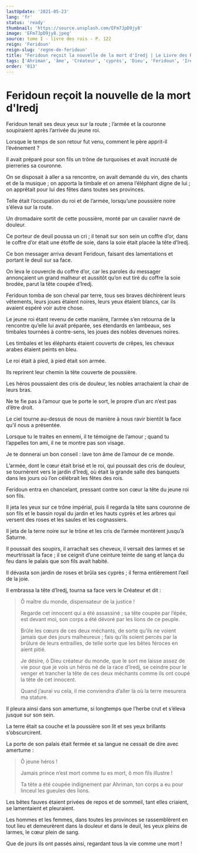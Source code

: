 ```yaml
---
lastUpdate: '2021-05-23'
lang: 'fr'
status: 'ready'
thumbnail: 'https://source.unsplash.com/EFm7JpD9jy8'
image: 'EFm7JpD9jy8.jpeg'
source: tome I - livre des rois - P. 122
reign: 'Feridoun'
reign-slug: 'regne-de-feridoun'
title: "Feridoun reçoit la nouvelle de la mort d'Iredj | Le Livre des Rois | Shâhnâmeh"
tags: ['Ahriman', 'âme', 'Créateur', 'cyprès', 'Dieu', 'Feridoun', 'Iredj', 'Saturne']
order: '013'
---
```


<!-- LTeX: language=fr -->

# Feridoun reçoit la nouvelle de la mort d'Iredj

Feridoun tenait ses deux yeux sur la route ; l’armée et la couronne soupiraient après l’arrivée du jeune roi.

Lorsque le temps de son retour fut venu, comment le père apprit-il l’événement ?

Il avait préparé pour son fils un trône de turquoises et avait incrusté de pierreries sa couronne.

On se disposait à aller a sa rencontre, on avait demandé du vin, des chants et de la musique ; on apporta la timbale et on amena l’éléphant digne de lui ; on apprêtait pour lui des fêtes dans toutes ses provinces.

Telle était l’occupation du roi et de l’armée, lorsqu’une poussière noire s’éleva sur la route.

Un dromadaire sortit de cette poussière, monté par un cavalier navré de douleur.

Ce porteur de deuil poussa un cri ; il tenait sur son sein un coffre d’or, dans le coffre d’or était une étoffe de soie, dans la soie était placée la tête d’Iredj.

Ce bon messager arriva devant Feridoun, faisant des lamentations et portant le deuil sur sa face.

On leva le couvercle du coffre d’or, car les paroles du messager annonçaient un grand malheur et aussitôt qu’on eut tiré du coffre la soie brodée, parut la tête coupée d’Iredj.

Feridoun tomba de son cheval par terre, tous ses braves déchirèrent leurs vêtements, leurs joues étaient noires, leurs yeux étaient blancs, car ils avaient espéré voir autre chose.

Le jeune roi étant revenu de cette manière, l’armée s’en retourna de la rencontre qu’elle lui avait préparée, ses étendards en lambeaux, ses timbales tournées à contre-sens, les joues des nobles devenues noires.

Les timbales et les éléphants étaient couverts de crêpes, les chevaux arabes étaient peints en bleu.

Le roi était à pied, à pied était son armée.

Ils reprirent leur chemin la tête couverte de poussière.

Les héros poussaient des cris de douleur, les nobles arrachaient la chair de leurs bras.

Ne te fie pas à l’amour que te porte le sort, le propre d’un arc n’est pas d’être droit.

Le ciel tourne au-dessus de nous de manière à nous ravir bientôt la face qu’il nous a présentée.

Lorsque tu le traites en ennemi, il te témoigne de l’amour ; quand tu l’appelles ton ami, il ne te montre pas son visage.

Je te donnerai un bon conseil : lave ton âme de l’amour de ce monde.

L’armée, dont le cœur était brisé et le roi, qui poussait des cris de douleur, se tournèrent vers le jardin d’Iredj, où était la grande salle des banquets dans les jours où l’on célébrait les fêtes des rois.

Feridoun entra en chancelant, pressant contre son cœur la tête du jeune roi son fils.

Il jeta les yeux sur ce trône impérial, puis il regarda la tête sans couronne de son fils et le bassin royal du jardin et les hauts cyprès et les arbres qui versent des roses et les saules et les cognassiers.

Il jeta de la terre noire sur le trône et les cris de l’armée montèrent jusqu’à Saturne.

Il poussait des soupirs, il arrachait ses cheveux, il versait des larmes et se meurtrissait la face ; il se ceignit d’une ceinture teinte de sang et lança du feu dans le palais que son fils avait habité.

Il dévasta son jardin de roses et brûla ses cyprès ; il ferma entièrement l’œil de la joie.

Il embrassa la tête d’Iredj, tourna sa face vers le Créateur et dit :

> Ô maître du monde, dispensateur de la justice !
>
> Regarde cet innocent qui a été assassiné ; sa tête coupée par l’épée, est devant moi, son corps a été dévoré par les lions de ce peuple.
>
> Brûle les cœurs de ces deux méchants, de sorte qu’ils ne voient jamais que des jours malheureux ; fais qu’ils soient percés par la brûlure de leurs entrailles, de telle sorte que les bêtes féroces en aient pitié.
>
> Je désire, ô Dieu créateur du monde, que le sort me laisse assez de vie pour que je vois un héros né de la race d’Iredj, se ceindre pour le venger et trancher la tête de ces deux méchants comme ils ont coupé la tête de cet innocent.
>
> Quand j’aurai vu cela, il me conviendra d’aller là où la terre mesurera ma stature.

Il pleura ainsi dans son amertume, si longtemps que l’herbe crut et s’éleva jusque sur son sein.

La terre était sa couche et la poussière son lit et ses yeux brillants s’obscurcirent.

La porte de son palais était fermée et sa langue ne cessait de dire avec amertume :

> Ô jeune héros !
>
> Jamais prince n’est mort comme tu es mort, ô mon fils illustre !
>
> Ta tête a été coupée indignement par Ahriman, ton corps a eu pour linceul les gueules des lions.

Les bêtes fauves étaient privées de repos et de sommeil, tant elles criaient, se lamentaient et pleuraient.

Les hommes et les femmes, dans toutes les provinces se rassemblèrent en tout lieu et demeurèrent dans la douleur et dans le deuil, les yeux pleins de larmes, le cœur plein de sang.

Que de jours ils ont passés ainsi, regardant tous la vie comme une mort !
